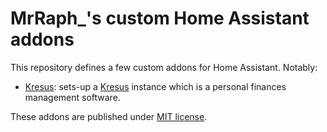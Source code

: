 # MrRaph_'s custom Home Assistant addons

This repository defines a few custom addons for Home Assistant. Notably:

- [Kresus](./kresus): sets-up a [Kresus](https://kresus.org/) instance which is a personal finances management software.

These addons are published under [MIT license](./LICENSE).
